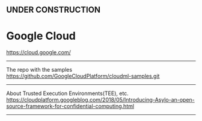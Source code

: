 ## UNDER CONSTRUCTION

# Google Cloud


https://cloud.google.com/

---

The repo with the samples
https://github.com/GoogleCloudPlatform/cloudml-samples.git







---

About Trusted Execution Environments(TEE), etc.
https://cloudplatform.googleblog.com/2018/05/Introducing-Asylo-an-open-source-framework-for-confidential-computing.html

---
